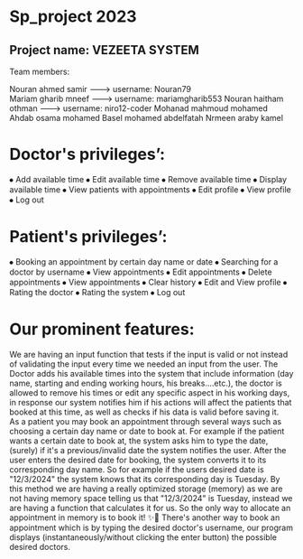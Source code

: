 # Sp_project 2023

## Project name: VEZEETA SYSTEM
Team members:

 Nouran ahmed samir     ---> username: Nouran79   
 Mariam gharib mneef    ---> username: mariamgharib553
 Nouran haitham othman  ---> username: niro12-coder
 Mohanad mahmoud mohamed
 Ahdab osama mohamed
 Basel mohamed abdelfatah
 Nrmeen araby kamel
 
# Doctor's privileges’:
⦁ Add available time
⦁ Edit available time
⦁ Remove available time
⦁ Display available time
⦁ View patients with appointments
⦁ Edit profile
⦁ View profile
⦁ Log out
# Patient's privileges’:
⦁ Booking an appointment by certain day name or date 
⦁ Searching for a doctor by username
⦁ View appointments
⦁ Edit appointments
⦁ Delete appointments
⦁ View appointments
⦁ Clear history
⦁ Edit and View profile
⦁ Rating the doctor
⦁ Rating the system
⦁ Log out

# Our prominent features:

We are having an input function that tests if the input is valid or not instead of validating the input every time we needed an input from the user.
The Doctor adds his available times into the system that include information (day name, starting and ending working hours, his breaks....etc.), the doctor is allowed to remove his times or edit any specific aspect in his working days, in response our system notifies him if his actions will affect the patients that booked at this time, as well as checks if his data is valid before saving it.    
As a patient you may book an appointment through several ways such as choosing a certain day name or date to book at.
For example if the patient wants a certain date to book at, the system asks him to type 
the date, (surely) if it's a previous/invalid date the system notifies the user.
After the user enters the desired date for booking, the system converts it to its corresponding day name. So for example if the users desired date is "12/3/2024" the system knows that its corresponding day is Tuesday.
By this method we are having a really optimized storage (memory) as we are not having memory space telling us that "12/3/2024" is Tuesday, instead we are having a function that calculates it for us. So the only way to allocate an appointment in memory is to book it!  ✨🙂
There's another way to book an appointment which is by typing the desired doctor's username, our program displays (instantaneously/without clicking the enter button) the possible desired doctors.
